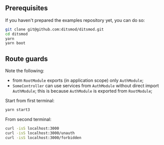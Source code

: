 ## Prerequisites

If you haven't prepared the examples repository yet, you can do so:

```bash
git clone git@github.com:ditsmod/ditsmod.git
cd ditsmod
yarn
yarn boot
```

## Route guards

Note the following:

- from `RootModule` exports (in application scope) only `AuthModule`;
- `SomeController` can use services from `AuthModule` without direct import `AuthModule`;
this is because `AuthModule` is exported from `RootModule`;

Start from first terminal:

```bash
yarn start3
```

From second terminal:

```bash
curl -isS localhost:3000
curl -isS localhost:3000/unauth
curl -isS localhost:3000/forbidden
```
